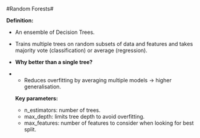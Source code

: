 #Random Forests#

**Definition:**
- An ensemble of Decision Trees.
- Trains multiple trees on random subsets of data and features and takes majority vote (classification) or average (regression).

- **Why better than a single tree?**
- - Reduces overfitting by averaging multiple models -> higher generalisation.

  **Key parameters:**
  - n_estimators: number of trees.
  - max_depth: limits tree depth to avoid overfitting.
  - max_features: number of features to consider when looking for best split.
